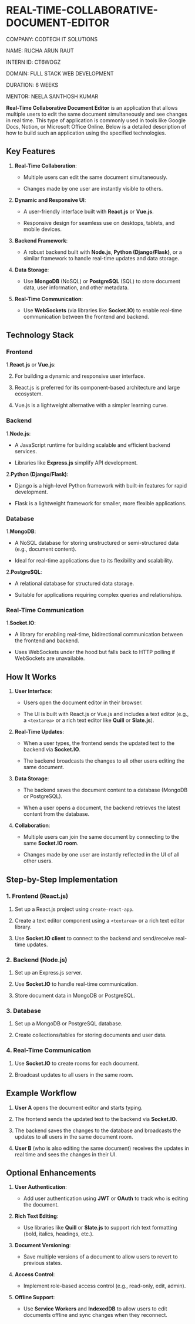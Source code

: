 # REAL-TIME-COLLABORATIVE-DOCUMENT-EDITOR

COMPANY: CODTECH IT SOLUTIONS

NAME: RUCHA ARUN RAUT

INTERN ID: CT6WOGZ

DOMAIN: FULL STACK WEB DEVELOPMENT

DURATION: 6 WEEKS

MENTOR: NEELA SANTHOSH KUMAR


**Real-Time Collaborative Document Editor** is an application that allows multiple users to edit the same document simultaneously and see changes in real time. This type of application is commonly used in tools like Google Docs, Notion, or Microsoft Office Online. Below is a detailed description of how to build such an application using the specified technologies.

## **Key Features**

1. **Real-Time Collaboration**:

   - Multiple users can edit the same document simultaneously.

   - Changes made by one user are instantly visible to others.

2. **Dynamic and Responsive UI**:
   
   - A user-friendly interface built with **React.js** or **Vue.js**.

   - Responsive design for seamless use on desktops, tablets, and mobile devices.

4. **Backend Framework**:

   - A robust backend built with **Node.js**, **Python (Django/Flask)**, or a similar framework to handle real-time updates and data storage.

6. **Data Storage**:

   - Use **MongoDB** (NoSQL) or **PostgreSQL** (SQL) to store document data, user information, and other metadata.

8. **Real-Time Communication**:

   - Use **WebSockets** (via libraries like **Socket.IO**) to enable real-time communication between the frontend and backend.

## **Technology Stack**

### **Frontend**

1.**React.js** or **Vue.js**:

2. For building a dynamic and responsive user interface.

3. React.js is preferred for its component-based architecture and large ecosystem.

4. Vue.js is a lightweight alternative with a simpler learning curve.

### **Backend**

1.**Node.js**:

  - A JavaScript runtime for building scalable and efficient backend services.

  - Libraries like **Express.js** simplify API development.

 2.**Python (Django/Flask)**:
 
  - Django is a high-level Python framework with built-in features for rapid development.
  
  - Flask is a lightweight framework for smaller, more flexible applications.

### **Database**

1.**MongoDB**:
 
  - A NoSQL database for storing unstructured or semi-structured data (e.g., document content).
  
  - Ideal for real-time applications due to its flexibility and scalability.

2.**PostgreSQL**:
 
  - A relational database for structured data storage.
  
  - Suitable for applications requiring complex queries and relationships.

### **Real-Time Communication**

1.**Socket.IO**:

  - A library for enabling real-time, bidirectional communication between the frontend and backend.

  - Uses WebSockets under the hood but falls back to HTTP polling if WebSockets are unavailable.

## **How It Works**

1. **User Interface**:

   - Users open the document editor in their browser.

   - The UI is built with React.js or Vue.js and includes a text editor (e.g., a `<textarea>` or a rich text editor like **Quill** or **Slate.js**).

2. **Real-Time Updates**:

   - When a user types, the frontend sends the updated text to the backend via **Socket.IO**.
  
   - The backend broadcasts the changes to all other users editing the same document.

3. **Data Storage**:

    - The backend saves the document content to a database (MongoDB or PostgreSQL).

    - When a user opens a document, the backend retrieves the latest content from the database.

5. **Collaboration**:

    - Multiple users can join the same document by connecting to the same **Socket.IO room**.

   - Changes made by one user are instantly reflected in the UI of all other users.

## **Step-by-Step Implementation**

### **1. Frontend (React.js)**

1. Set up a React.js project using `create-react-app`.

2. Create a text editor component using a `<textarea>` or a rich text editor library.

3. Use **Socket.IO client** to connect to the backend and send/receive real-time updates.

### **2. Backend (Node.js)**

1. Set up an Express.js server.

2. Use **Socket.IO** to handle real-time communication.

3. Store document data in MongoDB or PostgreSQL.

### **3. Database**

1. Set up a MongoDB or PostgreSQL database.

2. Create collections/tables for storing documents and user data.

### **4. Real-Time Communication**

1. Use **Socket.IO** to create rooms for each document.

2. Broadcast updates to all users in the same room.

## **Example Workflow**

1. **User A** opens the document editor and starts typing.

2. The frontend sends the updated text to the backend via **Socket.IO**.

3. The backend saves the changes to the database and broadcasts the updates to all users in the same document room.

4. **User B** (who is also editing the same document) receives the updates in real time and sees the changes in their UI.


## **Optional Enhancements**

1. **User Authentication**:

    - Add user authentication using **JWT** or **OAuth** to track who is editing the document.

2. **Rich Text Editing**:

   - Use libraries like **Quill** or **Slate.js** to support rich text formatting (bold, italics, headings, etc.).

3. **Document Versioning**:

    - Save multiple versions of a document to allow users to revert to previous states.

4. **Access Control**:

    - Implement role-based access control (e.g., read-only, edit, admin).

5. **Offline Support**:
 
   - Use **Service Workers** and **IndexedDB** to allow users to edit documents offline and sync changes when they reconnect.

